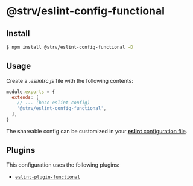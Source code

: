 # @strv/eslint-config-functional

## Install

```bash
$ npm install @strv/eslint-config-functional -D
```

## Usage

Create a _.eslintrc.js_ file with the following contents:

```js
module.exports = {
  extends: [
    // ... (base eslint config)
    '@strv/eslint-config-functional',
  ],
}
```

The shareable config can be customized in your [**eslint** configuration file](https://eslint.org/docs/user-guide/configuring).

## Plugins

This configuration uses the following plugins:

- [`eslint-plugin-functional`](https://github.com/jonaskello/eslint-plugin-functional)
